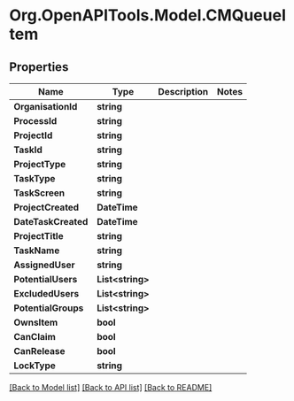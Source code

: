 # Org.OpenAPITools.Model.CMQueueItem

## Properties

Name | Type | Description | Notes
------------ | ------------- | ------------- | -------------
**OrganisationId** | **string** |  | 
**ProcessId** | **string** |  | 
**ProjectId** | **string** |  | 
**TaskId** | **string** |  | 
**ProjectType** | **string** |  | 
**TaskType** | **string** |  | 
**TaskScreen** | **string** |  | 
**ProjectCreated** | **DateTime** |  | 
**DateTaskCreated** | **DateTime** |  | 
**ProjectTitle** | **string** |  | 
**TaskName** | **string** |  | 
**AssignedUser** | **string** |  | 
**PotentialUsers** | **List&lt;string&gt;** |  | 
**ExcludedUsers** | **List&lt;string&gt;** |  | 
**PotentialGroups** | **List&lt;string&gt;** |  | 
**OwnsItem** | **bool** |  | 
**CanClaim** | **bool** |  | 
**CanRelease** | **bool** |  | 
**LockType** | **string** |  | 

[[Back to Model list]](../README.md#documentation-for-models) [[Back to API list]](../README.md#documentation-for-api-endpoints) [[Back to README]](../README.md)

